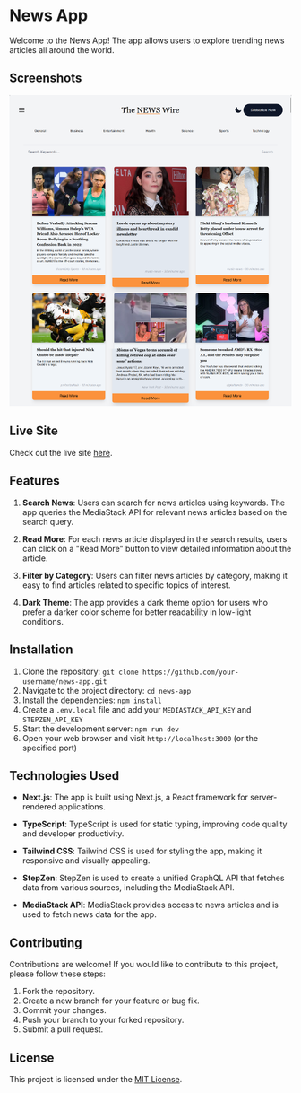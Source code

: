# News App

Welcome to the News App! The app allows users to explore trending news articles all around the world.

## Screenshots

![](/public/screenshot.png)

## Live Site

Check out the live site [here](https://f1tness-app.netlify.app/).

## Features

1. **Search News**: Users can search for news articles using keywords. The app queries the MediaStack API for relevant news articles based on the search query.

2. **Read More**: For each news article displayed in the search results, users can click on a "Read More" button to view detailed information about the article.

3. **Filter by Category**: Users can filter news articles by category, making it easy to find articles related to specific topics of interest.

4. **Dark Theme**: The app provides a dark theme option for users who prefer a darker color scheme for better readability in low-light conditions.

## Installation

1. Clone the repository: `git clone https://github.com/your-username/news-app.git`
2. Navigate to the project directory: `cd news-app`
3. Install the dependencies: `npm install`
4. Create a `.env.local` file and add your `MEDIASTACK_API_KEY` and `STEPZEN_API_KEY`
5. Start the development server: `npm run dev`
6. Open your web browser and visit `http://localhost:3000` (or the specified port)

## Technologies Used

- **Next.js**: The app is built using Next.js, a React framework for server-rendered applications.

- **TypeScript**: TypeScript is used for static typing, improving code quality and developer productivity.

- **Tailwind CSS**: Tailwind CSS is used for styling the app, making it responsive and visually appealing.

- **StepZen**: StepZen is used to create a unified GraphQL API that fetches data from various sources, including the MediaStack API.

- **MediaStack API**: MediaStack provides access to news articles and is used to fetch news data for the app.

## Contributing

Contributions are welcome! If you would like to contribute to this project, please follow these steps:

1. Fork the repository.
2. Create a new branch for your feature or bug fix.
3. Commit your changes.
4. Push your branch to your forked repository.
5. Submit a pull request.

## License

This project is licensed under the [MIT License](LICENSE).
